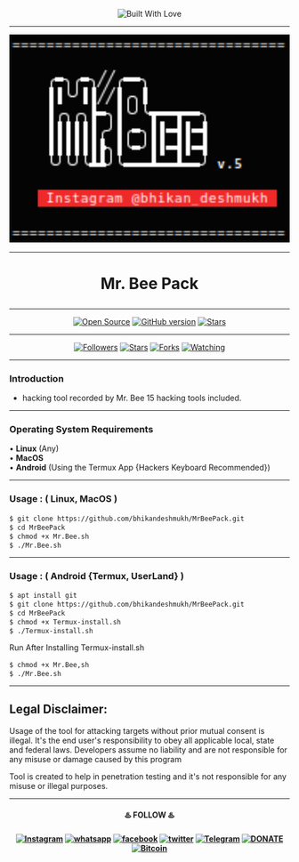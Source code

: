 <p align="center"><a><img title="Built With Love" src="https://forthebadge.com/images/badges/built-with-love.svg"> </a>

-------------------------------------------------------------------------------------

<p align="center">
	<img src="res/mrbee.png" width="600px" hight="100px">
</p>

-------------------------------------------------------------------------------------

# <p align="center">Mr. Bee Pack

-------------------------------------------------------------------------------------

<p align="center">
<a href="https://github.com/bhikandeshmukh"><img title="Open Source" src="https://img.shields.io/badge/Open%20Source-%E2%99%A5-red" ></a>
 <a href="https://github.com/bhikandeshmukh/Termux-Keys"><img title="GitHub version" src="https://d25lcipzij17d.cloudfront.net/badge.svg?id=gh&type=6&v=1.0.0&x2=0" ></a>
 <a href="https://github.com/bhikandeshmukh"><img title="Stars" src="https://img.shields.io/github/stars/bhikandeshmukh/MrBeePack?style=social" ></a>
</p>

-------------------------------------------------------------------------------------

<p align="center">
<a href="https://github.com/bhikandeshmukh/followers"><img title="Followers" src="https://img.shields.io/github/followers/bhikandeshmukh?color=blue&style=flat-square"></a>
<a href="https://github.com/bhikandeshmukh/MrBeePack/stargazers/"><img title="Stars" src="https://img.shields.io/github/stars/bhikandeshmukh/MrBeePack?color=red&style=flat-square"></a>
<a href="https://github.com/bhikandeshmukh/MrBeePack/network/members"><img title="Forks" src="https://img.shields.io/github/forks/bhikandeshmukh/MrBeePack?color=red&style=flat-square"></a>
<a href="https://github.com/bhikandeshmukh/MrBeePack/watchers"><img title="Watching" src="https://img.shields.io/github/watchers/bhikandeshmukh/MrBeePack?label=Watchers&color=blue&style=flat-square"></a>
</p>

-------------------------------------------------------------------------------------

### Introduction

* hacking tool recorded by Mr. Bee
15 hacking tools included.

-------------------------------------------------------------------------------------

### Operating System Requirements
• **Linux** (Any) <br>
• **MacOS** <br>
• **Android** (Using the Termux App {Hackers Keyboard Recommended}) <br>

-------------------------------------------------------------------------------------

### Usage : ( Linux, MacOS )
```
$ git clone https://github.com/bhikandeshmukh/MrBeePack.git
$ cd MrBeePack
$ chmod +x Mr.Bee.sh
$ ./Mr.Bee.sh
```
-------------------------------------------------------------------------------------

### Usage : ( Android {Termux, UserLand} )
```
$ apt install git
$ git clone https://github.com/bhikandeshmukh/MrBeePack.git
$ cd MrBeePack
$ chmod +x Termux-install.sh
$ ./Termux-install.sh
```

Run After Installing Termux-install.sh
```
$ chmod +x Mr.Bee,sh
$ ./Mr.Bee.sh
```
-------------------------------------------------------------------------------------

## Legal Disclaimer:

Usage of the tool for attacking targets without prior mutual consent is illegal. It's the end user's responsibility to obey all applicable local, state and federal laws. Developers assume no liability and are not responsible for any misuse or damage caused by this program

<p>Tool is created to help in penetration testing and it's not responsible for any misuse or illegal purposes.</p>

-------------------------------------------------------------------------------------

<p align="center">
<h4 align="center">♨️ FOLLOW ♨️<h4 align="center">
<a href="https://www.instagram.com/bhikan_deshmukh/"><img title="Instagram" src="https://img.shields.io/badge/instagram-%23E4405F.svg?&style=for-the-badge&logo=instagram&logoColor=white"></a>
<a href="https://wa.me/918600525401"><img title="whatsapp" src="https://img.shields.io/badge/WHATSAPP-%2325D366.svg?&style=for-the-badge&logo=whatsapp&logoColor=white"></a>
<a href="https://www.facebook.com/thebhikandeshmukh"><img title="facebook" src="https://img.shields.io/badge/facebook-%231877F2.svg?&style=for-the-badge&logo=facebook&logoColor=white"></a>
<a href="https://www.twitter.com/bhikan_deshmukh/"><img title="twitter" src="https://img.shields.io/badge/twitter-%231DA1F2.svg?&style=for-the-badge&logo=twitter&logoColor=white"></a>
<a href="https://t.me/dev_aladdin"><img title="Telegram" src="https://img.shields.io/badge/Telegram-blue?style=for-the-badge&logo=Telegram"></a>
<a href="https://rzp.io/l/mrbee"><img title="DONATE" src="https://img.shields.io/badge/DONATE-yellow?style=for-the-badge&logo=google-pay"></a>
<a href="https://blockchain.com/btc/payment_request?address=3FH8UiVVKE5RkCaoaJ9Drr33Dg9L9FtsAq&amount=0.00008703&message=DONATE"><img title="Bitcoin" src="https://img.shields.io/badge/bitcoin-%23000000.svg?&style=for-the-badge&logo=bitcoin&logoColor=white"></a>
</p>  

